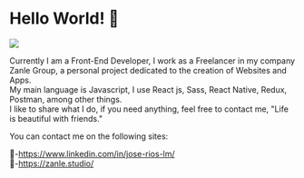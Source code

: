 <h1>Hello World! 👋</h1>
<img src="https://media.bitdegree.org/storage/media/images/2018/10/Top-10-Tips-To-Learn-JavaScript.jpg">

Currently I am a Front-End Developer, I work as a Freelancer in my company Zanle Group, a personal project dedicated to the creation of Websites and Apps.
<br/>
My main language is Javascript, I use React js, Sass, React Native, Redux, Postman, among other things.
<br/>
I like to share what I do, if you need anything, feel free to contact me, "Life is beautiful with friends."

You can contact me on the following sites:

👋-https://www.linkedin.com/in/jose-rios-lm/ <br/>
👋-https://zanle.studio/ <br/>
